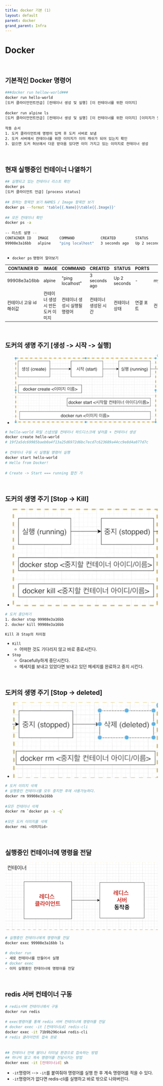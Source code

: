 ```yaml
---
title: docker 기본 (1)
layout: default
parent: docker
grand_parent: Infra
---
```



# Docker

<br />

## 기본적인 Docker 명령어

```bash
###docker run hellow-world###
docker run hello-world
[도커 클라이언언트언급] [컨테이너 생성 및 실행] [이 컨테이너를 위한 이미지]

docker run alpine ls
[도커 클라이언언트언급] [컨테이너 생성 및 실행] [이 컨테이너를 위한 이미지] [이미지가 있는 시작 명령어를 무시하고 여기에 있는 커멘드 실행 (파일 검색)]

작동 순서
1. 도커 클라이언트에 명령어 입력 후 도커 서버로 보냄
2. 도커 서버에서 컨테이너를 위한 이미지가 이미 캐쉬가 되어 있는지 확인
3. 없으면 도커 허브에서 다운 받아옴 있다면 이미 가지고 있는 이미지로 컨테이너 생성
```

<br />

## 현재 실행중인 컨테이너 나열하기

```bash
## 실행되고 있는 컨테이너 리스트 확인
docker ps
[도커 클라이언트 언급] [process status]

## 원하는 항목만 보기 NAMES / Image 항목만 보기
docker ps --format 'table{{.Name}}\table{{.Image}}'

## 모든 컨테이너 확인
docker ps -a

-- 리스트 설명 --
CONTAINER ID   IMAGE     COMMAND            CREATED         STATUS         PORTS     NAMES
99908e3a16bb   alpine    "ping localhost"   3 seconds ago   Up 2 seconds             mystifying_merkle



```

- `docker ps` `명령어 알아보기`

| CONTAINER ID            | IMAGE                             | COMMAND                       | CREATED              | STATUS        | PORTS     | NAMES              |
| ----------------------- | --------------------------------- | ----------------------------- | -------------------- | ------------- | --------- | ------------------ |
| 99908e3a16bb            | alpine                            | "ping localhost"              | 3 seconds ago        | Up 2 seconds  | -         | mystifying_merkle  |
| 컨테이너 고유 id 해쉬값 | 컨테이너 생성 시 만든 도커 이미지 | 컨테이너 생성시 실행될 명령어 | 컨테이너 생성된 시간 | 컨테이너 상태 | 연결 포트 | 컨테이너 고유 이름 |

<br />

## 도커의 생명 주기 [생성 -> 시작 -> 실행]

- ![image](../../../image/d1.png)

```bash
# hello-world 파일 스냅샷을 컨테이너 하드디스크에 넣어줌 + 컨테이너 생성
docker create hello-world
# 19f2a5dc69985baeb0a4f13a25d6972d6bc7ecd7c623689a44cc9e8d4a077d7c

# 컨테이너 구동 시 실행될 명령어 실행
docker start hello-world
# Hello from Docker!

# Create -> Start === running 합친 거
```

<br />

## 도커의 생명 주기 [Stop -> Kill]

- ![image](../../../image/d2.png)

```bash
# 도커 중단하기
1. docker stop 99908e3a16bb
2. docker kill 99908e3a16bb
```

`Kill 과 Stop의 차이점`

- `Kill`
  - 어떠한 것도 기다리지 않고 바로 종료시킨다.
- `Stop`
  - Gracefully하게 중단시킨다.
  - 메세지를 보내고 있었다면 보내고 있던 메세지를 완료하고 중지 시킨다.

<br />

## 도커의 생명 주기 [Stop -> deleted]

- ![image](../../../image/d3.png)

```bash
# 도커 이미지 삭제
# 실행중인 컨테이너를 모두 중지한 후에 사용가능하다.
docker rm 99908e3a16bb

#모든 컨테이너 삭제
docker rm `docker ps -a -q`

#모든 도커 이미지를 삭제
docker rmi <이미지id>
```

<br />

## 실행중인 컨테이너에 명령을 전달

![image](../../../image/d4.png)

```bash
# 실행중인 컨테이너에게 명령어를 전달
docker exec 99908e3a16bb ls

# docker run
- 새로 컨테이너를 만들어서 실행
# docker exec
- 이미 실행중인 컨테이너에 명령어를 전달
```

<br />

## redis 서버 컨테이너 구동

```bash
# redis서버 컨테이너에서 구동
docker run redis

# exec명령어를 통해 redis 서버 컨테이너에 명령어를 전달
# docker exec -it [컨테이너id] redis-cli
docker exec -it 71b9b296c4a4 redis-cli
# redis 클라이언트 접속 완료


## 컨테이너 안에 쉘이나 터미널 환경으로 접속하는 방법
## 하나씩 말고 계속 명령어를 전달시키는 방법
docker exec -it [컨테이너id] sh
```

- `-it`명령어 --> `-it`를 붙여줘야 명령어를 실행 한 후 계속 명령어를 적을 수 있다.
- `-it`명령어가 없다면 redis-cli를 실행하고 바로 밖으로 나와버린다.
